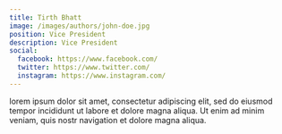 ```yaml
---
title: Tirth Bhatt
image: /images/authors/john-doe.jpg
position: Vice President
description: Vice President
social:
  facebook: https://www.facebook.com/
  twitter: https://www.twitter.com/
  instagram: https://www.instagram.com/
---
```


lorem ipsum dolor sit amet, consectetur adipiscing elit, sed do eiusmod tempor incididunt ut labore et dolore magna aliqua. Ut enim ad minim veniam, quis nostr navigation et dolore magna aliqua.

